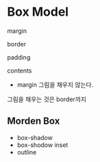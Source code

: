 # Box Model

margin

border

padding

contents

- margin
그림을 채우지 않는다.

그림을 채우는 것은 border까지

## Morden Box

* box-shadow
* box-shodow inset
* outline